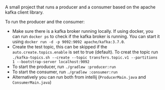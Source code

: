 A small project that runs a producer and a consumer based on the apache kafka client library.

To run the producer and the consumer:
* Make sure there is a kafka broker running locally. If using docker, you can run `docker ps` to check if the kafka broker is running. You 
can start it using `docker run -d -p 9092:9092 apache/kafka:3.7.0`.
* Create the test topic, this can be skipped if the `auto.create.topics.enable` is set to true (default). To creat the topic 
run `./kafka-topics.sh --create --topic transfers.topic.v1 --partitions 1 --bootstrap-server localhost:9092`
* To start the producer, run `./gradlew :producer:run`
* To start the consumer, run `./gradlew :consumer:run`
* Alternatively you can run both from intellij (`ProducerMain.java` and `ConsumerMain.java`)